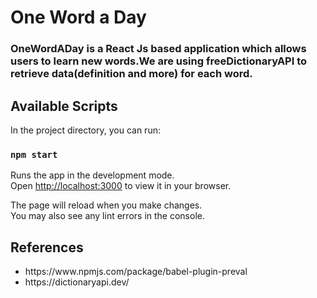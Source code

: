 # One Word a Day

### OneWordADay is a React Js based application which allows users to learn new words.We are using freeDictionaryAPI to retrieve data(definition and more) for each word.


## Available Scripts

In the project directory, you can run:

### `npm start`

Runs the app in the development mode.\
Open [http://localhost:3000](http://localhost:3000) to view it in your browser.

The page will reload when you make changes.\
You may also see any lint errors in the console.

## References 
<ul>
  <li>https://www.npmjs.com/package/babel-plugin-preval</li>
  <li>https://dictionaryapi.dev/</li>
 </ul>
